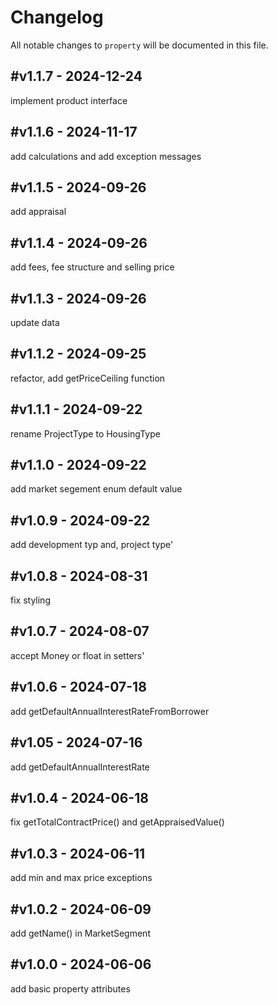 # Changelog

All notable changes to `property` will be documented in this file.

## #v1.1.7 - 2024-12-24

implement product interface

## #v1.1.6 - 2024-11-17

add calculations and add exception messages

## #v1.1.5 - 2024-09-26

add appraisal

## #v1.1.4 - 2024-09-26

add fees, fee structure and selling price

## #v1.1.3 - 2024-09-26

update data

## #v1.1.2 - 2024-09-25

refactor, add getPriceCeiling function

## #v1.1.1 - 2024-09-22

rename ProjectType to HousingType

## #v1.1.0 - 2024-09-22

add market segement enum default value

## #v1.0.9 - 2024-09-22

add development typ and, project type'

## #v1.0.8 - 2024-08-31

fix styling

## #v1.0.7 - 2024-08-07

accept Money or float in setters'

## #v1.0.6 - 2024-07-18

add getDefaultAnnualInterestRateFromBorrower

## #v1.05 - 2024-07-16

add getDefaultAnnualInterestRate

## #v1.0.4 - 2024-06-18

fix getTotalContractPrice() and getAppraisedValue()

## #v1.0.3 - 2024-06-11

add min and max price exceptions

## #v1.0.2 - 2024-06-09

add getName() in MarketSegment

## #v1.0.0 - 2024-06-06

add basic property attributes
